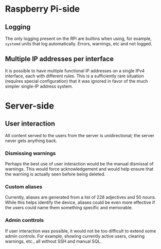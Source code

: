 # Raspberry Pi-side

## Logging
The only logging present on the RPi are builtins when using, for example, `systemd` units that log automatically. Errors, warnings, etc and not logged.

## Multiple IP addresses per interface
It is possible to have multiple functional IP addresses on a single IPv4 interface, each with different rules. This is a sufficiently rare situation (requires special configuration) that it was ignored in favor of the much simpler single-IP address system.

# Server-side

## User interaction
All content served to the users from the server is unidirectional; the server never gets anything back.

### Dismissing warnings
Perhaps the best use of user interaction would be the manual dismissal of warnings. This would force acknowledgement and would help ensure that the warning is actually seen before being deleted.

### Custom aliases
Currently, aliases are generated from a list of 228 adjectives and 50 nouns. While this helps identify the device, aliases could be even more effective if the users could name them something specific and memorable.

### Admin conttrols
If user interaction was possible, it would not be too difficult to extend some admin controls. For example, showing currently active users, clearing warnings, etc., all without SSH and manual SQL.